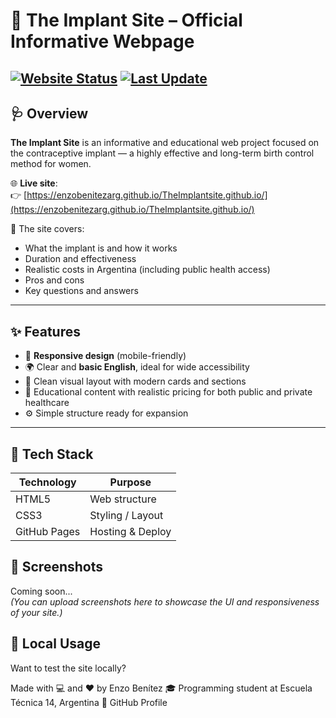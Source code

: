 # 💉 The Implant Site – Official Informative Webpage

[![Website Status](https://img.shields.io/website?url=https%3A%2F%2Fenzobenitezarg.github.io%2FTheImplantsite.github.io%2F)](https://enzobenitezarg.github.io/TheImplantsite.github.io/)
[![Last Update](https://img.shields.io/github/last-commit/enzobenitezarg/TheImplantsite.github.io)](https://github.com/enzobenitezarg/TheImplantsite.github.io)
---

## 🩺 Overview

**The Implant Site** is an informative and educational web project focused on the contraceptive implant — a highly effective and long-term birth control method for women.

🌐 **Live site**:  
👉 [https://enzobenitezarg.github.io/TheImplantsite.github.io/](https://enzobenitezarg.github.io/TheImplantsite.github.io/)

🔎 The site covers:
- What the implant is and how it works
- Duration and effectiveness
- Realistic costs in Argentina (including public health access)
- Pros and cons
- Key questions and answers

---

## ✨ Features

- 📱 **Responsive design** (mobile-friendly)
- 🌍 Clear and **basic English**, ideal for wide accessibility
- 🎨 Clean visual layout with modern cards and sections
- 🧠 Educational content with realistic pricing for both public and private healthcare
- ⚙️ Simple structure ready for expansion

---

## 🧰 Tech Stack

| Technology    | Purpose          |
|---------------|------------------|
| HTML5         | Web structure    |
| CSS3          | Styling / Layout |
| GitHub Pages  | Hosting & Deploy |


## 📸 Screenshots

Coming soon...  
*(You can upload screenshots here to showcase the UI and responsiveness of your site.)*

## 🚀 Local Usage

Want to test the site locally?

Made with 💻 and ❤️ by Enzo Benítez
🎓 Programming student at Escuela Técnica 14, Argentina
🔗 GitHub Profile

